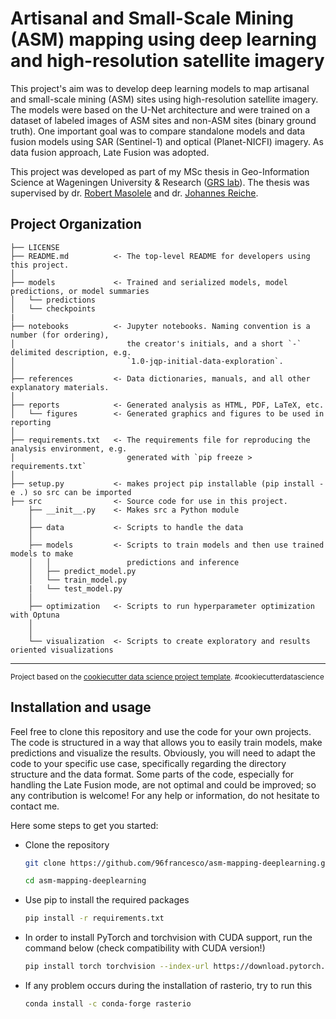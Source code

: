 Artisanal and Small-Scale Mining (ASM) mapping using deep learning and high-resolution satellite imagery
==============================
This project's aim was to develop deep learning models to map artisanal and small-scale mining (ASM) sites using high-resolution satellite imagery. The models were based on the U-Net architecture and were trained on a dataset of labeled images of ASM sites and non-ASM sites (binary ground truth). One important goal was to compare standalone models and data fusion models using SAR (Sentinel-1) and optical (Planet-NICFI) imagery. As data fusion approach, Late Fusion was adopted.

This project was developed as part of my MSc thesis in Geo-Information Science at Wageningen University & Research ([GRS lab](https://www.wur.nl/en/Research-Results/Chair-groups/Environmental-Sciences/Laboratory-of-Geo-information-Science-and-Remote-Sensing.htm)). The thesis was supervised by dr. [Robert Masolele](https://www.wur.nl/en/persons/robert-masolele.htm) and dr. [Johannes Reiche](https://www.wur.nl/nl/en/personen/johannes-reiche.htm). 

Project Organization
------------

    ├── LICENSE
    ├── README.md          <- The top-level README for developers using this project.
    │
    ├── models             <- Trained and serialized models, model predictions, or model summaries
    │   └── predictions
    │   └── checkpoints
    |
    ├── notebooks          <- Jupyter notebooks. Naming convention is a number (for ordering),
    │                         the creator's initials, and a short `-` delimited description, e.g.
    │                         `1.0-jqp-initial-data-exploration`.
    │
    ├── references         <- Data dictionaries, manuals, and all other explanatory materials.
    │
    ├── reports            <- Generated analysis as HTML, PDF, LaTeX, etc.
    │   └── figures        <- Generated graphics and figures to be used in reporting
    │
    ├── requirements.txt   <- The requirements file for reproducing the analysis environment, e.g.
    │                         generated with `pip freeze > requirements.txt`
    │
    ├── setup.py           <- makes project pip installable (pip install -e .) so src can be imported
    ├── src                <- Source code for use in this project.
        ├── __init__.py    <- Makes src a Python module
        │
        ├── data           <- Scripts to handle the data
        │   
        ├── models         <- Scripts to train models and then use trained models to make
        │   │                 predictions and inference
        │   ├── predict_model.py
        │   └── train_model.py
        |   └── test_model.py
        │
        ├── optimization   <- Scripts to run hyperparameter optimization with Optuna
        │   
        │   
        └── visualization  <- Scripts to create exploratory and results oriented visualizations



--------

<p><small>Project based on the <a target="_blank" href="https://drivendata.github.io/cookiecutter-data-science/">cookiecutter data science project template</a>. #cookiecutterdatascience</small></p>


Installation and usage
------------

Feel free to clone this repository and use the code for your own projects. The code is structured in a way that allows you to easily train models, make predictions and visualize the results. Obviously, you will need to adapt the code to your specific use case, specifically regarding the directory structure and the data format. Some parts of the code, especially for handling the Late Fusion mode, are not optimal and could be improved; so any contribution is welcome! For any help or information, do not hesitate to contact me.

Here some steps to get you started:
- Clone the repository
    ```bash
    git clone https://github.com/96francesco/asm-mapping-deeplearning.git
    ```
    ```bash
    cd asm-mapping-deeplearning
    ```
- Use pip to install the required packages
    ```bash
    pip install -r requirements.txt
    ```
- In order to install PyTorch and torchvision with CUDA support, run the command below (check compatibility with CUDA version!)
    ```bash
    pip install torch torchvision --index-url https://download.pytorch.org/whl/cu118
    ```
- If any problem occurs during the installation of rasterio, try to run this

    ```bash
    conda install -c conda-forge rasterio
    ```